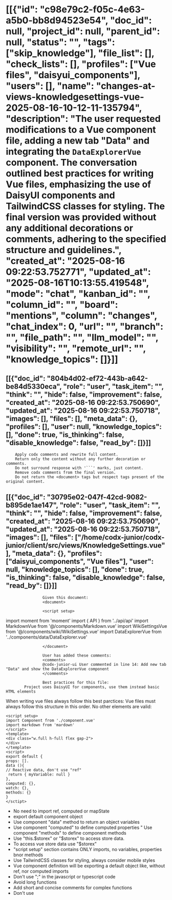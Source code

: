 # [[{"id": "c98e79c2-f05c-4e63-a5b0-bb8d94523e54", "doc_id": null, "project_id": null, "parent_id": null, "status": "", "tags": ["skip_knowledge"], "file_list": [], "check_lists": [], "profiles": ["Vue files", "daisyui_components"], "users": [], "name": "changes-at-views-knowledgesettings-vue-2025-08-16-10-12-11-135794", "description": "The user requested modifications to a Vue component file, adding a new tab \"Data\" and integrating the `DataExplorerVue` component. The conversation outlined best practices for writing Vue files, emphasizing the use of DaisyUI components and TailwindCSS classes for styling. The final version was provided without any additional decorations or comments, adhering to the specified structure and guidelines.", "created_at": "2025-08-16 09:22:53.752771", "updated_at": "2025-08-16T10:13:55.419548", "mode": "chat", "kanban_id": "", "column_id": "", "board": "mentions", "column": "changes", "chat_index": 0, "url": "", "branch": "", "file_path": "", "llm_model": "", "visibility": "", "remote_url": "", "knowledge_topics": []}]]
## [[{"doc_id": "804b4d02-ef72-443b-a642-be84d5330eca", "role": "user", "task_item": "", "think": "", "hide": false, "improvement": false, "created_at": "2025-08-16 09:22:53.750690", "updated_at": "2025-08-16 09:22:53.750718", "images": [], "files": [], "meta_data": {}, "profiles": [], "user": null, "knowledge_topics": [], "done": true, "is_thinking": false, "disable_knowledge": false, "read_by": []}]]

        Apply codx comments and rewrite full content.
        Return only the content without any further decoration or comments.
        Do not surround response with '```' marks, just content.
        Remove codx comments from the final version.
        Do not return the <document> tags but respect tags present of the original content.
        
## [[{"doc_id": "30795e02-047f-42cd-9082-b895de1ae147", "role": "user", "task_item": "", "think": "", "hide": false, "improvement": false, "created_at": "2025-08-16 09:22:53.750690", "updated_at": "2025-08-16 09:22:53.750718", "images": [], "files": ["/home/codx-junior/codx-junior/client/src/views/KnowledgeSettings.vue"], "meta_data": {}, "profiles": ["daisyui_components", "Vue files"], "user": null, "knowledge_topics": [], "done": true, "is_thinking": false, "disable_knowledge": false, "read_by": []}]]

                    Given this document:
                    <document>

                    <script setup>
import moment from 'moment'
import { API } from '../api/api'
import MarkdownVue from '@/components/Markdown.vue'
import WikiSettingsVue from '@/components/wiki/WikiSettings.vue'
import DataExplorerVue from '../components/data/DataExplorer.vue'
</script>

<template>
  <div class="flex flex-col gap-2 h-full px-4
  ">
    <div class="font-medium flex flex-col gap-2">
      <div class="text-3xl flex justify-between items-center">
        Knowledge
        @codx-ok, please-wait...: Add new tab "Data" and show the DataExplorerVue component
        <div class="">
          <div role="tablist" class="tabs tabs-box flex gap-2">
            <a role="tab" class="tab flex gap-2 text-xl" :class="{ 'tab-active text-warning': selectedTab === 'Search' }"
              @click="selectedTab = 'Search'">
              <i class="fa-solid fa-magnifying-glass"></i> Search
            </a>
            <a role="tab" class="tab flex gap-2 text-xl" :class="{ 'tab-active text-warning': selectedTab === 'Index' }"
              @click="selectedTab = 'Index'">
              <i class="fa-solid fa-file-import"></i> Index
            </a>
            <a role="tab" class="tab flex gap-2 text-xl" :class="{ 'tab-active text-warning': selectedTab === 'Wiki' }"
              @click="selectedTab = 'Wiki'">
              <i class="fa-solid fa-file"></i> Wiki
            </a>
          </div>
        </div>

      </div>
      <div class="card">
        <div class="flex flex-col gap-2">
          <div class="text-xl">Settings</div>
          <div class="flex-grow">
            <div class="text-error text-xs" v-if="!settings?.use_knowledge">Knowledge search is disabled!</div>
          </div>
          <div class="flex gap-2 items-center">
            <div class="badge flex gap-2">
              <span class="text-info"><i class="fa-solid fa-file"></i></span>
              {{ $projects.embeddingsModel }}
            </div>
            <button class="btn btn-sm" @click="toggleWatch()">
              <span class="label-text mr-2">Watch changes</span>
              <input type="checkbox" class="toggle toggle-sm toggle-primary" :checked="$project.watching" />
            </button>
            <button class="btn btn-sm"
              @click="setSettings({ knowledge_enrich_documents: !$project.knowledge_enrich_documents })">
              <span class="label-text mr-2">Enrich documents</span>
              <input type="checkbox" class="toggle toggle-sm toggle-primary"
                :checked="$project.knowledge_enrich_documents" />
            </button>
          </div>
          <div class="stats stats-sm">
            <div :class="['stat click', showIndexFiles === 0 && 'bg-primary/20']" @click="setTab(0)">
              <div class="stat-figure mt-6">
                <i class="fa-2xl fa-solid fa-file"></i>
              </div>
              <div class="stat-title">Pending</div>
              <div class="stat-value">{{ status?.pending_files?.length }}</div>
              <div class="stat-desc"></div>
            </div>

            <div :class="['stat click', showIndexFiles === 1 && 'bg-primary/20']" @click="setTab(1)">
              <div class="stat-figure mt-6 text-success">
                <i class="fa-2xl fa-solid fa-puzzle-piece"></i>
              </div>
              <div class="stat-title">Indexed</div>
              <div class="stat-value">{{ status?.file_count }}</div>
              <div class="stat-desc"></div>
            </div>

            <div :class="['stat click', showIndexFiles === 2 && 'bg-primary/20']" @click="setTab(2)">
              <div class="stat-figure mt-6 text-warning">
                <i class="fa-2xl fa-solid fa-file"></i>
              </div>
              <div class="stat-title">Ignored</div>
              <div class="stat-value">{{ ignoredFolders?.length }}</div>
              <div class="stat-desc"></div>
            </div>

            <div class="stat">
              <div class="stat-figure mt-6 text-info">
                <i class="fa-2xl fa-solid fa-book"></i>
              </div>
              <div class="stat-title">Keywords</div>
              <div class="stat-value">{{ status?.keyword_count }}</div>
              <div class="stat-desc"></div>
            </div>
          </div>

        </div>
      </div>

    </div>
    <div class="text-xs flex gap-2" v-if="subProjects?.length">
      Linked projects:
      <span class="badge badge-xs badge-warning" v-for="sp in subProjects" :key="sp">
        {{ sp }}
      </span>
    </div>

    <WikiSettingsVue v-if="selectedTab === 'Wiki'" />

    <div v-if="selectedTab === 'Search'">
      <div class="search flex flex-col gap-2" v-if="settings?.use_knowledge">
        <div class="text-xl font-bold">Fine tune codx-junior knowledge search</div>
        <div class="text-xs flex gap-2 items-center">
          <i class="fa-solid fa-sliders"></i>
          <div class="flex gap-2 items-center tooltip" data-tip="Search type">Search:
            <select v-model="documentSearchType" class="w-20 select select-bordered select-xs">
              <option value="similarity">similarity</option>
            </select>
          </div>
          <div class="flex gap-2 items-center tooltip" data-tip="Limit results">Limit:
            <input type="text" v-model="documentCount" class="w-20 input input-bordered input-xs max-w-xs" />
          </div>
          <div class="flex gap-2 items-center tooltip" data-tip="Rag distance (0-1)">Rag (0-1):
            <input type="text" v-model="cutoffRag" class="w-20 input input-bordered input-xs max-w-xs" />
          </div>
          <div class="flex gap-2 items-center tooltip" data-tip="Content score (0-1)">Score:
            <input type="text" v-model="cutoffScore" class="w-20 input input-bordered input-xs max-w-xs" />
          </div>
          <div class="flex gap-2 items-center tooltip" data-tip="Use keywords in search">Keywords:
            <input type="checkbox" v-model="enableKeywords" class="w-20 checkbox checkbox-xs" />
          </div>

          <div class="grow"></div>
          <button class="btn btn-sm tooltip hover:text-info" data-tip="Save these settings"
            @click="saveKnowledgeSettings">
            <i class="fa-solid fa-floppy-disk"></i>
          </button>
        </div>
        <label class="input input-bordered flex items-center gap-2">
          <select class="select select-xs" v-model="searchType">
            <option value="fulltext">Full text</option>
            <option value="raw">Query</option>
          </select>
          <input type="text" class="flex-grow" placeholder="Search in knowledge" @keypress.enter="onKnowledgeSearch"
            v-model="searchTerm" />
          <i class="fa-solid fa-magnifying-glass" @click="onKnowledgeSearch"></i>
        </label>
        <div class="flex flex-col gap-2" v-if="searchResults">
          <div class="text-xs">{{ { ...searchResults.settings } }}</div>
          <div class="chat chat-start" v-if="searchResults.response">
            <div class="chat-bubble chat-bubble-accent">
              {{ searchResults.response }}
            </div>
          </div>
          <span class="alert alert-error alert-sm" v-if="noResults">
            No documents associated...
          </span>
          <div class="grid grid-cols-2 gap-2">
            <div
              class="border p-2 border-info cursor-pointer rounded-md bg-base-300 flex flex-col justify-between gap-2 text-xs"
              v-for="doc, ix in searchResultsDocuments" :key="ix" @click="showDoc = { ...doc, docSelected: 0 }">
              <div class="p-1 rounded font-bold flex flex-col gap-2" :title="doc.metadata.source"
                :class="doc.metadata.relevance_score >= cutoffScore ? 'text-primary' : 'text-error'">
                <div>{{ doc.metadata.source.split('/').reverse()[0] }}</div>
              </div>
              <markdown :text="doc.metadata.score_analysis || doc.page_content" class="grow"></markdown>
              <div class="alert alert-sm alert-error" v-if="doc.metadata.score_error">
                {{ doc.metadata.score_error }}
              </div>
              <div class="flex gap-2 items-center">
                <i class="fa-solid fa-scale-unbalanced"></i>
                {{ `${doc.distance || doc.metadata.db_distance || ''}`.slice(0, 4) }}
                <i class="fa-solid fa-brain"></i>
                {{ doc.metadata.relevance_score }} - {{ doc.metadata.language }}
                <i class="fa-solid fa-file-lines"></i>
                x {{ doc.docs.length }}
              </div>
            </div>
          </div>
        </div>
      </div>
    </div>

    <div class="grow" v-if="selectedTab === 'Index'">

      <div class="index flex flex-col gap-2 justify-between">
        <div class="flex justify-between">
          <div class="text-xl font-bold">
            Knowledge index settings
          </div>
          <div class="stat-desc flex gap-2 items-center btn btn-sm" @click="reloadStatus">
            <i class="fa-solid fa-rotate-right"></i> Update
          </div>
        </div>

        <div class="flex gap-2 items-center">
          <div class="text-secondary">
            <i class="fa-solid fa-clock"></i>
          </div>
          <div class="stat-title">Last refresh</div>
          <div class="stat-value text-wrap text-sm">{{ lastRefresh }}</div>
        </div>

        <div class="p-4 flex flex-col gap-2 grow">
          <div>
            <div class="flex gap-2 my-2">
              <button class="btn btn-sm" @click="toggleAllNoneSelection">
                Select all/none
              </button>
              <label class="input input-sm input-bordered flex items-center gap-2">
                <input type="text" class="grow" placeholder="Search" v-model="fileFilter" />
                <i class="fa-solid fa-magnifying-glass"></i>
                <span class="-mt-1" v-if="fileFilter">({{ showFiles.length }})</span>
              </label>
            </div>
            <div class="flex my-2">
              <div class="badge badge-xs click" v-for="count, extension in extensions" :key="extension"
                @click="fileFilter = '.' + extension">
                {{ extension }} ({{ count }})
              </div>
            </div>
            <div class="max-h-60 overflow-auto" v-if="showFiles?.length">
              <div class="text-xs" v-for="file in showFiles" :key="file">
                <div class="flex gap-2">
                  <input type="checkbox" v-model="selectedFiles[file]" class="checkbox" />
                  <a class="underline click" @click="$ui.openFile(file)">{{ file.replace(projectPath, "") }}</a>
                </div>
              </div>
            </div>
            <div class="flex gap-2">
              <button class="btn btn-primary btn-sm" @click="reloadKnowledge" v-if="selectedFileCount">
                <i class="fa-solid fa-circle-info"></i> Index ({{ selectedFileCount }}) files now
              </button>
              <button class="btn btn-primary btn-sm btn-error text-white" @click="ignoreSelectedFiles(true)"
                v-if="selectedFileCount && showIndexFiles !== 2">
                <i class="fa-solid fa-folder"></i> Ignore ({{ selectedFileCount }}) folder
              </button>
              <button class="btn btn-primary btn-sm btn-error text-white" @click="ignoreSelectedFiles(false)"
                v-if="selectedFileCount && showIndexFiles !== 2">
                <i class="fa-solid fa-file"></i> Ignore ({{ selectedFileCount }}) files
              </button>
              <button class="btn btn-primary btn-sm btn-success text-white" @click="ignoreSelectedFiles(false)"
                v-if="selectedFileCount && showIndexFiles === 2">
                <i class="fa-solid fa-plus"></i> Add ({{ selectedFileCount }}) files
              </button>
              <button class="btn btn-primary btn-sm btn-warning text-white" @click="dropSelectedFiles"
                v-if="selectedFileCount">
                <i class="fa-solid fa-trash-can"></i> Drop ({{ selectedFileCount }}) files
              </button>
            </div>
          </div>
          <div class="text-xl flex gap-2 items-center mt-2">
            <i class="fa-solid fa-hand"></i> Manual folder indexing
          </div>
          <div class="text-xs">Allows to index new floders or re-index existing ones</div>
          <label class="input input-bordered flex items-center gap-2">
            <input type="text" class="grow" :placeholder="projectPath" v-model="folderFilter" />
            <span v-if="folderFilter" @click="reloadFolder(folderFilter)">
              <i class="fa-solid fa-rotate-right"></i>
            </span>
            <span v-else>
              <i class="fa-solid fa-magnifying-glass"></i>
            </span>
          </label>
          <div class="dropdown dropdown-open" v-if="folderResulst">
            <div class="dropdown-content z-[1] menu p-2 shadow bg-base-100 rounded-box w-fit">
              <ul>
                <li class="" v-for="folder in folderResulst" :key="folder" @click="folderFilter = folder">
                  <a>{{ folder }}</a>
                </li>
              </ul>
            </div>
          </div>
        </div>
        <div class="text-xs font-bold py-2 flex flex-col gap-2">
          <div class="text-xl">Ignored patterns:</div>
          <div class="flex input input-sm input-bordered gap-2 max-w-xs items-center">
            <input type="text" class="grow" v-model="addToIgnore" @keydown.enter="addEntriesToIgnore([addToIgnore])">
            <div class="btn btn-xs btn-circle btn-warning" @click="addEntriesToIgnore([addToIgnore])">
              <i class="fa-solid fa-plus"></i>
            </div>
          </div>
          <div class="grid grid-cols-4 gap-2">
            <span class="badge badge-xs flex gap-2 items-center w-fit rounded-full text-warning-content bg-warning"
              v-for="folder, ix in ignoredFolders" :key="ix">
              {{ folder }}
              <div class="btn btn-xs btn-circle" @click="removeEntriesFromIgnore([folder])">
                <i class="fa-solid fa-minus"></i>
              </div>
            </span>
          </div>
        </div>
        <div class="pb-2 flex gap-2 mt-4">
          <button class="btn btn-sm btn-error flex gap-2" @click="deleteKnowledge('')">
            Delete Index ({{ status?.db_info?.embeddings?.row_count }})
            <div v-if="resetKnowledge">
              (Really?
              <span class="hover:underline">YES</span> /
              <span class="hover:underline" @click.stop="resetKnowledge = false">NO</span>)
            </div>
          </button>
        </div>
      </div>
    </div>
  </div>
</template>

<script>
export default {
  data() {
    return {
      selectedTab: 'Wiki',
      documents: 0,
      embeddings: 0,
      status: null,
      loading: false,
      folderFilter: null,
      searchTerm: null,
      searchResults: null,
      showDoc: null,
      searchType: "fulltext",
      documentSearchType: API.activeProject.knowledge_search_type,
      cutoffRag: API.activeProject.knowledge_context_rag_distance,
      cutoffScore: API.activeProject.knowledge_context_cutoff_relevance_score,
      documentCount: API.activeProject.knowledge_search_document_count,
      enableKeywords: API.activeProject.knowledge_extract_document_tags,
      selectedFiles: {},
      showIndexFiles: 0,
      fileFilter: null,
      addToIgnore: null,
      settings: API.activeProject,
      resetKnowledge: false,
      refreshIx: null
    }
  },
  async created() {
    this.reloadStatus()
    this.refreshIx = setInterval(() => this.reloadStatus(), 20000)
    if (this.$ui.activeTab === 'wiki_settings') {
      this.selectedTab = 'Wiki'
    }
  },
  unmounted() {
    clearInterval(this.refreshIx)
  },
  computed: {
    projectPath() {
      return this.settings.project_path
    },
    lastRefresh() {
      if (this.status?.last_update) {
        const ts = parseInt(this.status.last_update, 10) * 1000
        return moment(new Date(ts)).fromNow()
      }
      return null
    },
    folderResulst() {
      if ((this.folderFilter?.length || 0) < 3) {
        return []
      }
      const query = this.folderFilter.toLowerCase()

      const allFolders = [...this.status?.pending_files || [], ...this.status?.folders || []]
      return allFolders.filter((f, ix, arr) => arr.findIndex(e => e === f) === ix && f.toLowerCase().indexOf(query) !== -1)
        .slice(0, 20)
    },
    showDocPreview() {
      const codePreview = this.showDoc.docs.sort((a, b) => a.metadata.index < b.metadata.index ? -1 : 1)
        .map(doc => `#### ${doc.metadata.index}: ${doc.metadata.keywords}\n${doc.page_content}\n`)
        .join("\n")
      return codePreview
    },
    selectedFileCount() {
      return this.selectedFilePaths.filter(k => !!this.selectedFiles[k]).length
    },
    selectedFilePaths() {
      return Object.keys(this.selectedFiles)
    },
    ignoredFolders() {
      const files = this.settings?.knowledge_file_ignore?.trim()
      return files?.split(',').filter(e => e.trim().length)
    },
    showFilesSelected() {
      switch (this.showIndexFiles) {
        case 0:
          return this.status?.pending_files
        case 1:
          return this.status?.files
        default:
          return this.ignoredFolders
      }
    },
    showFiles() {
      const { fileFilter } = this
      return this.showFilesSelected?.filter(f => !fileFilter || f.indexOf(fileFilter) !== -1)
    },
    extensions() {
      return this.showFiles?.filter(f => f.indexOf(".") !== -1).reduce((acc, v) => {
        const extension = v.split(".").reverse()[0]
        acc[extension] = (acc[extension] || 0) + 1
        return acc
      }, {})
    },
    subProjects() {
      const { sub_projects } = this.settings
      if (Array.isArray(sub_projects)) {
        return sub_projects
      }
      return sub_projects?.split(",")
    },
    noResults() {
      return this.searchResults &&
        !Object.keys(this.searchResults.documents).length &&
        this.searchResults.response
    },
    searchResultsDocuments() {
      return Object.values(this.searchResults?.documents || {})
        .sort((a, b) => a.metadata.relevance_score > b.metadata.relevance_score ? -1 : 1)
    }
  },
  methods: {
    async reloadStatus() {
      const data = await API.knowledge.status()
      this.settings = { ...API.activeProject }
      this.status = data
    },
    async reloadFolder(folderToReload) {
      this.reloadPath(folderToReload)
    },
    async reloadPath(path, skipReloadStatus) {
      this.loading = true
      try {
        await API.knowledge.reloadFolder(path)
        if (!skipReloadStatus) {
          await this.reloadStatus()
        }
        this.folderFilter = null
      } catch { }
      this.loading = false
    },
    async reloadKnowledge() {
      this.loading = true
      while (this.selectedFilePaths.length) {
        const filePath = this.selectedFilePaths[0]
        try {
          await this.reloadPath(filePath, true)
          const ix = this.status?.pending_files.indexOf(filePath)
          if (ix !== -1) {
            this.status?.pending_files.splice(ix, 1)
          }
        } catch { }
        delete this.selectedFiles[filePath]
      }
      this.reloadStatus()
      this.loading = false
    },
    async ignoreSelectedFiles(ignoreFolder) {
      const ignoreFiles = this.selectedFilePaths.map(file => file.replace(this.projectPath, ""))
      const ignoreFolders = ignoreFiles.map(file => file.split("/").reverse()[1])
      const newIgnore = ignoreFolder ? ignoreFolders : ignoreFiles
      this.addEntriesToIgnore(newIgnore)
    },
    async addEntriesToIgnore(entries) {
      const currIgnore = this.settings?.knowledge_file_ignore?.split(',') || []
      const newIgnore = new Set([...currIgnore, ...entries])
      API.activeProject.knowledge_file_ignore = [...newIgnore].join(",")
      await API.settings.save(API.activeProject)
      await this.reloadStatus()
      this.selectedFiles = {}
      this.addToIgnore = null
    },
    async removeEntriesFromIgnore(entries) {
      const currIgnore = API.activeProject?.knowledge_file_ignore?.split(',') || []
      const newIgnore = currIgnore.filter(e => !entries.includes(e))
      API.activeProject.knowledge_file_ignore = newIgnore.join(",")
      await API.settings.save(API.activeProject)
      await this.reloadStatus()
      this.selectedFiles = {}
      this.addToIgnore = null
    },
    async dropSelectedFiles() {
      await API.knowledge.delete(this.selectedFilePaths)
      this.selectedFiles = {}
      await this.reloadStatus()
    },
    async onKnowledgeSearch() {
      this.searchResults = null
      const { searchTerm,
        searchType,
        documentSearchType,
        documentCount,
      } = this
      if (!searchTerm) {
        return
      }
      const data = await API.knowledge.search({
        searchTerm,
        searchType,
        documentSearchType,
        cutoffScore: 0,
        cutoffRag: 0,
        documentCount
      })
      data.documents = data.documents.reduce((acc, doc) => {
        if (!acc[doc.metadata.source]) {
          acc[doc.metadata.source] = {
            distance: doc.distance ? (1 / parseInt(doc.distance)) : null,
            page_content: doc.page_content.slice(0, 250),
            metadata: doc.metadata,
            docs: []
          }
        }
        acc[doc.metadata.source].docs.push(doc)
        return acc
      }, {})
      this.searchResults = data
    },
    async unIndexFile(doc) {
      await API.knowledge.delete([doc.metadata.source])
      this.showDoc = null
      this.onKnowledgeSearch()
    },
    async reIndexFile(doc) {
      await API.knowledge.reloadFolder(doc.metadata.source)
      this.onKnowledgeSearch()
    },
    async extractKeywords(doc) {
      const data = await API.knowledge.keywords(doc)
      this.showDoc = data
    },
    async saveKnowledgeSettings() {
      await API.settings.read()
      API.settings.save({
        ...API.activeProject,
        knowledge_search_type: this.documentSearchType,
        knowledge_context_cutoff_relevance_score: this.cutoffScore,
        knowledge_search_document_count: this.documentCount,
        knowledge_extract_document_tags: this.enableKeywords
      })
      this.reloadStatus()
    },
    async toggleWatch() {
      await this.$service.project.watch(!this.settings.watching)
      this.reloadStatus()
    },
    async setSettings(settings) {
      await API.settings.read()
      this.$projects.saveSettings({
        ...API.activeProject,
        ...settings
      })
    },
    setTab(ix) {
      this.showIndexFiles = ix
      this.selectedFiles = {}
    },
    toggleAllNoneSelection() {
      if (this.selectedFileCount) {
        this.selectedFiles = {}
      } else {
        this.selectedFiles = this.showFiles.reduce((acc, f) => ({
          ...acc,
          [f]: true
        }), {})
      }
    },
    async deleteKnowledge(index) {
      if (this.resetKnowledge) {
        await API.knowledge.deleteIndex(index)
        this.reloadStatus()
        this.resetKnowledge = false
      } else {
        this.resetKnowledge = true
      }
    }
  }
}
</script>

                    </document>

                    User has added these comments:
                    <comments>
                    @codx-junior-ui User commented in line 14: Add new tab "Data" and show the DataExplorerVue component
                    </comments>

                    Best practices for this file:
            Project uses DaisyUI for components, use them instead basic HTML elements
When writing vue files always follow this best parctices:
Vue files must always follow this structure in this order.
No other elements are valid:
```example vue file
<script setup>
import Component from './component.vue'
import markdown from 'mardown'
</script>
<template>
<div class="w.full h-full flex gap-2">
</div>
</template>
<script>
export default {
props: [].
data (){
// Reactive data, don't use "ref"
 return { myVariable: null }
},
computed: {},
watch: {},
methods: {}
}
</sctipt>
```
* No need to import ref, computed or mapState 
* export default component object
* Use component "data" method to return an object variables
* Use component "computed" to define computed properties
" Use component "methods" to define component methods 
* Use "this.$storex" or "$storex" to access store data.
* To access vue store data use "$storex"
* "script setup" section contains ONLY imports, no variables, properties bnor methods
* Use TailwindCSS classes for styling, always consider mobile styles
* Vue component definition will be exporting a default object like, without ref, nor computed imports
* Don't use ";" in the javascript or typescript code
* Avoid long functions
* Add short and concise comments for complex functions
* Don't use <style> elements, use TailWindCSS classes
            
                    
## [[{"doc_id": "8e916c11-efaf-4446-8080-8987c2caef8b", "role": "assistant", "task_item": "", "think": null, "hide": false, "improvement": false, "created_at": "2025-08-16 09:22:53.750690", "updated_at": "2025-08-16 09:22:53.750718", "images": [], "files": [], "meta_data": {"time_taken": 103.2347629070282, "first_chunk_time_taken": 9.322166442871094e-05, "model": "openai/mercury-coder"}, "profiles": ["daisyui_components", "Vue files"], "user": null, "knowledge_topics": [], "done": true, "is_thinking": null, "disable_knowledge": false, "read_by": []}]]
<script setup>
import moment from 'moment'
import { API } from '../api/api'
import MarkdownVue from '@/components/Markdown.vue'
import WikiSettingsVue from '@/components/wiki/WikiSettings.vue'
import DataExplorerVue from '../components/data/DataExplorer.vue'
</script>

<template>
  <div class="flex flex-col gap-2 h-full px-4">
    <div class="font-medium flex flex-col gap-2">
      <div class="text-3xl flex justify-between items-center">
        Knowledge
        <div class="">
          <div role="tablist" class="tabs tabs-box flex gap-2">
            <a role="tab" class="tab flex gap-2 text-xl" :class="{ 'tab-active text-warning': selectedTab === 'Search' }"
              @click="selectedTab = 'Search'">
              <i class="fa-solid fa-magnifying-glass"></i> Search
            </a>
            <a role="tab" class="tab flex gap-2 text-xl" :class="{ 'tab-active text-warning': selectedTab === 'Index' }"
              @click="selectedTab = 'Index'">
              <i class="fa-solid fa-file-import"></i> Index
            </a>
            <a role="tab" class="tab flex gap-2 text-xl" :class="{ 'tab-active text-warning': selectedTab === 'Wiki' }"
              @click="selectedTab = 'Wiki'">
              <i class="fa-solid fa-file"></i> Wiki
            </a>
            <a role="tab" class="tab flex gap-2 text-xl" :class="{ 'tab-active text-warning': selectedTab === 'Data' }"
              @click="selectedTab = 'Data'">
              <i class="fa-solid fa-database"></i> Data
            </a>
          </div>
        </div>
      </div>
      <div class="card">
        <div class="flex flex-col gap-2">
          <div class="text-xl">Settings</div>
          <div class="flex-grow">
            <div class="text-error text-xs" v-if="!settings?.use_knowledge">Knowledge search is disabled!</div>
          </div>
          <div class="flex gap-2 items-center">
            <div class="badge flex gap-2">
              <span class="text-info"><i class="fa-solid fa-file"></i></span>
              {{ $projects.embeddingsModel }}
            </div>
            <button class="btn btn-sm" @click="toggleWatch()">
              <span class="label-text mr-2">Watch changes</span>
              <input type="checkbox" class="toggle toggle-sm toggle-primary" :checked="$project.watching" />
            </button>
            <button class="btn btn-sm"
              @click="setSettings({ knowledge_enrich_documents: !$project.knowledge_enrich_documents })">
              <span class="label-text mr-2">Enrich documents</span>
              <input type="checkbox" class="toggle toggle-sm toggle-primary"
                :checked="$project.knowledge_enrich_documents" />
            </button>
          </div>
          <div class="stats stats-sm">
            <div :class="['stat click', showIndexFiles === 0 && 'bg-primary/20']" @click="setTab(0)">
              <div class="stat-figure mt-6">
                <i class="fa-2xl fa-solid fa-file"></i>
              </div>
              <div class="stat-title">Pending</div>
              <div class="stat-value">{{ status?.pending_files?.length }}</div>
              <div class="stat-desc"></div>
            </div>

            <div :class="['stat click', showIndexFiles === 1 && 'bg-primary/20']" @click="setTab(1)">
              <div class="stat-figure mt-6 text-success">
                <i class="fa-2xl fa-solid fa-puzzle-piece"></i>
              </div>
              <div class="stat-title">Indexed</div>
              <div class="stat-value">{{ status?.file_count }}</div>
              <div class="stat-desc"></div>
            </div>

            <div :class="['stat click', showIndexFiles === 2 && 'bg-primary/20']" @click="setTab(2)">
              <div class="stat-figure mt-6 text-warning">
                <i class="fa-2xl fa-solid fa-file"></i>
              </div>
              <div class="stat-title">Ignored</div>
              <div class="stat-value">{{ ignoredFolders?.length }}</div>
              <div class="stat-desc"></div>
            </div>

            <div class="stat">
              <div class="stat-figure mt-6 text-info">
                <i class="fa-2xl fa-solid fa-book"></i>
              </div>
              <div class="stat-title">Keywords</div>
              <div class="stat-value">{{ status?.keyword_count }}</div>
              <div class="stat-desc"></div>
            </div>
          </div>

        </div>
      </div>

    </div>
    <div class="text-xs flex gap-2" v-if="subProjects?.length">
      Linked projects:
      <span class="badge badge-xs badge-warning" v-for="sp in subProjects" :key="sp">
        {{ sp }}
      </span>
    </div>

    <WikiSettingsVue v-if="selectedTab === 'Wiki'" />

    <div v-if="selectedTab === 'Search'">
      <div class="search flex flex-col gap-2" v-if="settings?.use_knowledge">
        <div class="text-xl font-bold">Fine tune codx-junior knowledge search</div>
        <div class="text-xs flex gap-2 items-center">
          <i class="fa-solid fa-sliders"></i>
          <div class="flex gap-2 items-center tooltip" data-tip="Search type">Search:
            <select v-model="documentSearchType" class="w-20 select select-bordered select-xs">
              <option value="similarity">similarity</option>
            </select>
          </div>
          <div class="flex gap-2 items-center tooltip" data-tip="Limit results">Limit:
            <input type="text" v-model="documentCount" class="w-20 input input-bordered input-xs max-w-xs" />
          </div>
          <div class="flex gap-2 items-center tooltip" data-tip="Rag distance (0-1)">Rag (0-1):
            <input type="text" v-model="cutoffRag" class="w-20 input input-bordered input-xs max-w-xs" />
          </div>
          <div class="flex gap-2 items-center tooltip" data-tip="Content score (0-1)">Score:
            <input type="text" v-model="cutoffScore" class="w-20 input input-bordered input-xs max-w-xs" />
          </div>
          <div class="flex gap-2 items-center tooltip" data-tip="Use keywords in search">Keywords:
            <input type="checkbox" v-model="enableKeywords" class="w-20 checkbox checkbox-xs" />
          </div>

          <div class="grow"></div>
          <button class="btn btn-sm tooltip hover:text-info" data-tip="Save these settings"
            @click="saveKnowledgeSettings">
            <i class="fa-solid fa-floppy-disk"></i>
          </button>
        </div>
        <label class="input input-bordered flex items-center gap-2">
          <select class="select select-xs" v-model="searchType">
            <option value="fulltext">Full text</option>
            <option value="raw">Query</option>
          </select>
          <input type="text" class="flex-grow" placeholder="Search in knowledge" @keypress.enter="onKnowledgeSearch"
            v-model="searchTerm" />
          <i class="fa-solid fa-magnifying-glass" @click="onKnowledgeSearch"></i>
        </label>
        <div class="flex flex-col gap-2" v-if="searchResults">
          <div class="text-xs">{{ { ...searchResults.settings } }}</div>
          <div class="chat chat-start" v-if="searchResults.response">
            <div class="chat-bubble chat-bubble-accent">
              {{ searchResults.response }}
            </div>
          </div>
          <span class="alert alert-error alert-sm" v-if="noResults">
            No documents associated...
          </span>
          <div class="grid grid-cols-2 gap-2">
            <div
              class="border p-2 border-info cursor-pointer rounded-md bg-base-300 flex flex-col justify-between gap-2 text-xs"
              v-for="(doc, ix) in searchResultsDocuments" :key="ix" @click="showDoc = { ...doc, docSelected: 0 }">
              <div class="p-1 rounded font-bold flex flex-col gap-2" :title="doc.metadata.source"
                :class="doc.metadata.relevance_score >= cutoffScore ? 'text-primary' : 'text-error'">
                <div>{{ doc.metadata.source.split('/').reverse()[0] }}</div>
              </div>
              <markdown :text="doc.metadata.score_analysis || doc.page_content" class="grow"></markdown>
              <div class="alert alert-sm alert-error" v-if="doc.metadata.score_error">
                {{ doc.metadata.score_error }}
              </div>
              <div class="flex gap-2 items-center">
                <i class="fa-solid fa-scale-unbalanced"></i>
                {{ `${doc.distance || doc.metadata.db_distance || ''}`.slice(0, 4) }}
                <i class="fa-solid fa-brain"></i>
                {{ doc.metadata.relevance_score }} - {{ doc.metadata.language }}
                <i class="fa-solid fa-file-lines"></i>
                x {{ doc.docs.length }}
              </div>
            </div>
          </div>
        </div>
      </div>
    </div>

    <div class="grow" v-if="selectedTab === 'Index'">

      <div class="index flex flex-col gap-2 justify-between">
        <div class="flex justify-between">
          <div class="text-xl font-bold">
            Knowledge index settings
          </div>
          <div class="stat-desc flex gap-2 items-center btn btn-sm" @click="reloadStatus">
            <i class="fa-solid fa-rotate-right"></i> Update
          </div>
        </div>

        <div class="flex gap-2 items-center">
          <div class="text-secondary">
            <i class="fa-solid fa-clock"></i>
          </div>
          <div class="stat-title">Last refresh</div>
          <div class="stat-value text-wrap text-sm">{{ lastRefresh }}</div>
        </div>

        <div class="p-4 flex flex-col gap-2 grow">
          <div>
            <div class="flex gap-2 my-2">
              <button class="btn btn-sm" @click="toggleAllNoneSelection">
                Select all/none
              </button>
              <label class="input input-sm input-bordered flex items-center gap-2">
                <input type="text" class="grow" placeholder="Search" v-model="fileFilter" />
                <i class="fa-solid fa-magnifying-glass"></i>
                <span class="-mt-1" v-if="fileFilter">({{ showFiles.length }})</span>
              </label>
            </div>
            <div class="flex my-2">
              <div class="badge badge-xs click" v-for="(count, extension) in extensions" :key="extension"
                @click="fileFilter = '.' + extension">
                {{ extension }} ({{ count }})
              </div>
            </div>
            <div class="max-h-60 overflow-auto" v-if="showFiles?.length">
              <div class="text-xs" v-for="file in showFiles" :key="file">
                <div class="flex gap-2">
                  <input type="checkbox" v-model="selectedFiles[file]" class="checkbox" />
                  <a class="underline click" @click="$ui.openFile(file)">{{ file.replace(projectPath, "") }}</a>
                </div>
              </div>
            </div>
            <div class="flex gap-2">
              <button class="btn btn-primary btn-sm" @click="reloadKnowledge" v-if="selectedFileCount">
                <i class="fa-solid fa-circle-info"></i> Index ({{ selectedFileCount }}) files now
              </button>
              <button class="btn btn-primary btn-sm btn-error text-white" @click="ignoreSelectedFiles(true)"
                v-if="selectedFileCount && showIndexFiles !== 2">
                <i class="fa-solid fa-folder"></i> Ignore ({{ selectedFileCount }}) folder
              </button>
              <button class="btn btn-primary btn-sm btn-error text-white" @click="ignoreSelectedFiles(false)"
                v-if="selectedFileCount && showIndexFiles !== 2">
                <i class="fa-solid fa-file"></i> Ignore ({{ selectedFileCount }}) files
              </button>
              <button class="btn btn-primary btn-sm btn-success text-white" @click="ignoreSelectedFiles(false)"
                v-if="selectedFileCount && showIndexFiles === 2">
                <i class="fa-solid fa-plus"></i> Add ({{ selectedFileCount }}) files
              </button>
              <button class="btn btn-primary btn-sm btn-warning text-white" @click="dropSelectedFiles"
                v-if="selectedFileCount">
                <i class="fa-solid fa-trash-can"></i> Drop ({{ selectedFileCount }}) files
              </button>
            </div>
          </div>
          <div class="text-xl flex gap-2 items-center mt-2">
            <i class="fa-solid fa-hand"></i> Manual folder indexing
          </div>
          <div class="text-xs">Allows to index new folders or re-index existing ones</div>
          <label class="input input-bordered flex items-center gap-2">
            <input type="text" class="grow" :placeholder="projectPath" v-model="folderFilter" />
            <span v-if="folderFilter" @click="reloadFolder(folderFilter)">
              <i class="fa-solid fa-rotate-right"></i>
            </span>
            <span v-else>
              <i class="fa-solid fa-magnifying-glass"></i>
            </span>
          </label>
          <div class="dropdown dropdown-open" v-if="folderResulst">
            <div class="dropdown-content z-[1] menu p-2 shadow bg-base-100 rounded-box w-fit">
              <ul>
                <li class="" v-for="folder in folderResulst" :key="folder" @click="folderFilter = folder">
                  <a>{{ folder }}</a>
                </li>
              </ul>
            </div>
          </div>
        </div>
        <div class="text-xs font-bold py-2 flex flex-col gap-2">
          <div class="text-xl">Ignored patterns:</div>
          <div class="flex input input-sm input-bordered gap-2 max-w-xs items-center">
            <input type="text" class="grow" v-model="addToIgnore" @keydown.enter="addEntriesToIgnore([addToIgnore])">
            <div class="btn btn-xs btn-circle btn-warning" @click="addEntriesToIgnore([addToIgnore])">
              <i class="fa-solid fa-plus"></i>
            </div>
          </div>
          <div class="grid grid-cols-4 gap-2">
            <span class="badge badge-xs flex gap-2 items-center w-fit rounded-full text-warning-content bg-warning"
              v-for="(folder, ix) in ignoredFolders" :key="ix">
              {{ folder }}
              <div class="btn btn-xs btn-circle" @click="removeEntriesFromIgnore([folder])">
                <i class="fa-solid fa-minus"></i>
              </div>
            </span>
          </div>
        </div>
        <div class="pb-2 flex gap-2 mt-4">
          <button class="btn btn-sm btn-error flex gap-2" @click="deleteKnowledge('')">
            Delete Index ({{ status?.db_info?.embeddings?.row_count }})
            <div v-if="resetKnowledge">
              (Really?
              <span class="hover:underline">YES</span> /
              <span class="hover:underline" @click.stop="resetKnowledge = false">NO</span>)
            </div>
          </button>
        </div>
      </div>
    </div>

    <div v-if="selectedTab === 'Data'">
      <DataExplorerVue />
    </div>
  </div>
</template>

<script>
export default {
  data() {
    return {
      selectedTab: 'Wiki',
      documents: 0,
      embeddings: 0,
      status: null,
      loading: false,
      folderFilter: null,
      searchTerm: null,
      searchResults: null,
      showDoc: null,
      searchType: "fulltext",
      documentSearchType: API.activeProject.knowledge_search_type,
      cutoffRag: API.activeProject.knowledge_context_rag_distance,
      cutoffScore: API.activeProject.knowledge_context_cutoff_relevance_score,
      documentCount: API.activeProject.knowledge_search_document_count,
      enableKeywords: API.activeProject.knowledge_extract_document_tags,
      selectedFiles: {},
      showIndexFiles: 0,
      fileFilter: null,
      addToIgnore: null,
      settings: API.activeProject,
      resetKnowledge: false,
      refreshIx: null
    }
  },
  async created() {
    this.reloadStatus()
    this.refreshIx = setInterval(() => this.reloadStatus(), 20000)
    if (this.$ui.activeTab === 'wiki_settings') {
      this.selectedTab = 'Wiki'
    }
  },
  unmounted() {
    clearInterval(this.refreshIx)
  },
  computed: {
    projectPath() {
      return this.settings.project_path
    },
    lastRefresh() {
      if (this.status?.last_update) {
        const ts = parseInt(this.status.last_update, 10) * 1000
        return moment(new Date(ts)).fromNow()
      }
      return null
    },
    folderResulst() {
      if ((this.folderFilter?.length || 0) < 3) {
        return []
      }
      const query = this.folderFilter.toLowerCase()

      const allFolders = [...this.status?.pending_files || [], ...this.status?.folders || []]
      return allFolders.filter((f, ix, arr) => arr.findIndex(e => e === f) === ix && f.toLowerCase().indexOf(query) !== -1)
        .slice(0, 20)
    },
    showDocPreview() {
      const codePreview = this.showDoc.docs.sort((a, b) => a.metadata.index < b.metadata.index ? -1 : 1)
        .map(doc => `#### ${doc.metadata.index}: ${doc.metadata.keywords}\n${doc.page_content}\n`)
        .join("\n")
      return codePreview
    },
    selectedFileCount() {
      return this.selectedFilePaths.filter(k => !!this.selectedFiles[k]).length
    },
    selectedFilePaths() {
      return Object.keys(this.selectedFiles)
    },
    ignoredFolders() {
      const files = this.settings?.knowledge_file_ignore?.trim()
      return files?.split(',').filter(e => e.trim().length)
    },
    showFilesSelected() {
      switch (this.showIndexFiles) {
        case 0:
          return this.status?.pending_files
        case 1:
          return this.status?.files
        default:
          return this.ignoredFolders
      }
    },
    showFiles() {
      const { fileFilter } = this
      return this.showFilesSelected?.filter(f => !fileFilter || f.indexOf(fileFilter) !== -1)
    },
    extensions() {
      return this.showFiles?.filter(f => f.indexOf(".") !== -1).reduce((acc, v) => {
        const extension = v.split(".").reverse()[0]
        acc[extension] = (acc[extension] || 0) + 1
        return acc
      }, {})
    },
    subProjects() {
      const { sub_projects } = this.settings
      if (Array.isArray(sub_projects)) {
        return sub_projects
      }
      return sub_projects?.split(",")
    },
    noResults() {
      return this.searchResults &&
        !Object.keys(this.searchResults.documents).length &&
        this.searchResults.response
    },
    searchResultsDocuments() {
      return Object.values(this.searchResults?.documents || {})
        .sort((a, b) => a.metadata.relevance_score > b.metadata.relevance_score ? -1 : 1)
    }
  },
  methods: {
    async reloadStatus() {
      const data = await API.knowledge.status()
      this.settings = { ...API.activeProject }
      this.status = data
    },
    async reloadFolder(folderToReload) {
      this.reloadPath(folderToReload)
    },
    async reloadPath(path, skipReloadStatus) {
      this.loading = true
      try {
        await API.knowledge.reloadFolder(path)
        if (!skipReloadStatus) {
          await this.reloadStatus()
        }
        this.folderFilter = null
      } catch { }
      this.loading = false
    },
    async reloadKnowledge() {
      this.loading = true
      while (this.selectedFilePaths.length) {
        const filePath = this.selectedFilePaths[0]
        try {
          await this.reloadPath(filePath, true)
          const ix = this.status?.pending_files.indexOf(filePath)
          if (ix !== -1) {
            this.status?.pending_files.splice(ix, 1)
          }
        } catch { }
        delete this.selectedFiles[filePath]
      }
      this.reloadStatus()
      this.loading = false
    },
    async ignoreSelectedFiles(ignoreFolder) {
      const ignoreFiles = this.selectedFilePaths.map(file => file.replace(this.projectPath, ""))
      const ignoreFolders = ignoreFiles.map(file => file.split("/").reverse()[1])
      const newIgnore = ignoreFolder ? ignoreFolders : ignoreFiles
      this.addEntriesToIgnore(newIgnore)
    },
    async addEntriesToIgnore(entries) {
      const currIgnore = this.settings?.knowledge_file_ignore?.split(',') || []
      const newIgnore = new Set([...currIgnore, ...entries])
      API.activeProject.knowledge_file_ignore = [...newIgnore].join(",")
      await API.settings.save(API.activeProject)
      await this.reloadStatus()
      this.selectedFiles = {}
      this.addToIgnore = null
    },
    async removeEntriesFromIgnore(entries) {
      const currIgnore = API.activeProject?.knowledge_file_ignore?.split(',') || []
      const newIgnore = currIgnore.filter(e => !entries.includes(e))
      API.activeProject.knowledge_file_ignore = newIgnore.join(",")
      await API.settings.save(API.activeProject)
      await this.reloadStatus()
      this.selectedFiles = {}
      this.addToIgnore = null
    },
    async dropSelectedFiles() {
      await API.knowledge.delete(this.selectedFilePaths)
      this.selectedFiles = {}
      await this.reloadStatus()
    },
    async onKnowledgeSearch() {
      this.searchResults = null
      const { searchTerm,
        searchType,
        documentSearchType,
        documentCount,
      } = this
      if (!searchTerm) {
        return
      }
      const data = await API.knowledge.search({
        searchTerm,
        searchType,
        documentSearchType,
        cutoffScore: 0,
        cutoffRag: 0,
        documentCount
      })
      data.documents = data.documents.reduce((acc, doc) => {
        if (!acc[doc.metadata.source]) {
          acc[doc.metadata.source] = {
            distance: doc.distance ? (1 / parseInt(doc.distance)) : null,
            page_content: doc.page_content.slice(0, 250),
            metadata: doc.metadata,
            docs: []
          }
        }
        acc[doc.metadata.source].docs.push(doc)
        return acc
      }, {})
      this.searchResults = data
    },
    async unIndexFile(doc) {
      await API.knowledge.delete([doc.metadata.source])
      this.showDoc = null
      this.onKnowledgeSearch()
    },
    async reIndexFile(doc) {
      await API.knowledge.reloadFolder(doc.metadata.source)
      this.onKnowledgeSearch()
    },
    async extractKeywords(doc) {
      const data = await API.knowledge.keywords(doc)
      this.showDoc = data
    },
    async saveKnowledgeSettings() {
      await API.settings.read()
      API.settings.save({
        ...API.activeProject,
        knowledge_search_type: this.documentSearchType,
        knowledge_context_cutoff_relevance_score: this.cutoffScore,
        knowledge_search_document_count: this.documentCount,
        knowledge_extract_document_tags: this.enableKeywords
      })
      this.reloadStatus()
    },
    async toggleWatch() {
      await this.$service.project.watch(!this.settings.watching)
      this.reloadStatus()
    },
    async setSettings(settings) {
      await API.settings.read()
      this.$projects.saveSettings({
        ...API.activeProject,
        ...settings
      })
    },
    setTab(ix) {
      this.showIndexFiles = ix
      this.selectedFiles = {}
    },
    toggleAllNoneSelection() {
      if (this.selectedFileCount) {
        this.selectedFiles = {}
      } else {
        this.selectedFiles = this.showFiles.reduce((acc, f) => ({
          ...acc,
          [f]: true
        }), {})
      }
    },
    async deleteKnowledge(index) {
      if (this.resetKnowledge) {
        await API.knowledge.deleteIndex(index)
        this.reloadStatus()
        this.resetKnowledge = false
      } else {
        this.resetKnowledge = true
      }
    }
  }
}
</script>